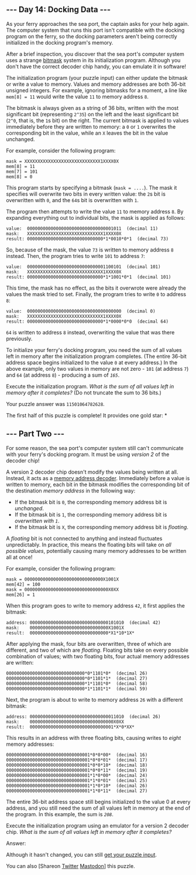 
--- Day 14: Docking Data ---
----------------------------

As your ferry approaches the sea port, the captain asks for your help again. The computer system that runs this port isn't compatible with the docking program on the ferry, so the docking parameters aren't being correctly initialized in the docking program's memory.


After a brief inspection, you discover that the sea port's computer system uses a strange [bitmask](https://en.wikipedia.org/wiki/Mask_(computing)) system in its initialization program. Although you don't have the correct decoder chip handy, you can emulate it in software!


The initialization program (your puzzle input) can either update the bitmask or write a value to memory. Values and memory addresses are both 36-bit unsigned integers. For example, ignoring bitmasks for a moment, a line like `mem[8] = 11` would write the value `11` to memory address `8`.


The bitmask is always given as a string of 36 bits, written with the most significant bit (representing `2^35`) on the left and the least significant bit (`2^0`, that is, the `1`s bit) on the right. The current bitmask is applied to values immediately before they are written to memory: a `0` or `1` overwrites the corresponding bit in the value, while an `X` leaves the bit in the value unchanged.


For example, consider the following program:



```
mask = XXXXXXXXXXXXXXXXXXXXXXXXXXXXX1XXXX0X
mem[8] = 11
mem[7] = 101
mem[8] = 0

```

This program starts by specifying a bitmask (`mask = ....`). The mask it specifies will overwrite two bits in every written value: the `2`s bit is overwritten with `0`, and the `64`s bit is overwritten with `1`.


The program then attempts to write the value `11` to memory address `8`. By expanding everything out to individual bits, the mask is applied as follows:



```
value:  000000000000000000000000000000001011  (decimal 11)
mask:   XXXXXXXXXXXXXXXXXXXXXXXXXXXXX1XXXX0X
result: 00000000000000000000000000000*1*0010*0*1  (decimal 73)

```

So, because of the mask, the value `73` is written to memory address `8` instead. Then, the program tries to write `101` to address `7`:



```
value:  000000000000000000000000000001100101  (decimal 101)
mask:   XXXXXXXXXXXXXXXXXXXXXXXXXXXXX1XXXX0X
result: 00000000000000000000000000000*1*1001*0*1  (decimal 101)

```

This time, the mask has no effect, as the bits it overwrote were already the values the mask tried to set. Finally, the program tries to write `0` to address `8`:



```
value:  000000000000000000000000000000000000  (decimal 0)
mask:   XXXXXXXXXXXXXXXXXXXXXXXXXXXXX1XXXX0X
result: 00000000000000000000000000000*1*0000*0*0  (decimal 64)

```

`64` is written to address `8` instead, overwriting the value that was there previously.


To initialize your ferry's docking program, you need the sum of all values left in memory after the initialization program completes. (The entire 36-bit address space begins initialized to the value `0` at every address.) In the above example, only two values in memory are not zero - `101` (at address `7`) and `64` (at address `8`) - producing a sum of *`165`*.


Execute the initialization program. *What is the sum of all values left in memory after it completes?* (Do not truncate the sum to 36 bits.)



Your puzzle answer was `11501064782628`.

The first half of this puzzle is complete! It provides one gold star: \*


--- Part Two ---
----------------

For some reason, the sea port's computer system still can't communicate with your ferry's docking program. It must be using *version 2* of the decoder chip!


A version 2 decoder chip doesn't modify the values being written at all. Instead, it acts as a [memory address decoder](https://www.youtube.com/watch?v=PvfhANgLrm4). Immediately before a value is written to memory, each bit in the bitmask modifies the corresponding bit of the destination *memory address* in the following way:


* If the bitmask bit is `0`, the corresponding memory address bit is *unchanged*.
* If the bitmask bit is `1`, the corresponding memory address bit is *overwritten with `1`*.
* If the bitmask bit is `X`, the corresponding memory address bit is *floating*.


A *floating* bit is not connected to anything and instead fluctuates unpredictably. In practice, this means the floating bits will take on *all possible values*, potentially causing many memory addresses to be written all at once!


For example, consider the following program:



```
mask = 000000000000000000000000000000X1001X
mem[42] = 100
mask = 00000000000000000000000000000000X0XX
mem[26] = 1

```

When this program goes to write to memory address `42`, it first applies the bitmask:



```
address: 000000000000000000000000000000101010  (decimal 42)
mask:    000000000000000000000000000000X1001X
result:  000000000000000000000000000000*X1*10*1X*

```

After applying the mask, four bits are overwritten, three of which are different, and two of which are *floating*. Floating bits take on every possible combination of values; with two floating bits, four actual memory addresses are written:



```
000000000000000000000000000000*0*1101*0*  (decimal 26)
000000000000000000000000000000*0*1101*1*  (decimal 27)
000000000000000000000000000000*1*1101*0*  (decimal 58)
000000000000000000000000000000*1*1101*1*  (decimal 59)

```

Next, the program is about to write to memory address `26` with a different bitmask:



```
address: 000000000000000000000000000000011010  (decimal 26)
mask:    00000000000000000000000000000000X0XX
result:  00000000000000000000000000000001*X*0*XX*

```

This results in an address with three floating bits, causing writes to *eight* memory addresses:



```
00000000000000000000000000000001*0*0*00*  (decimal 16)
00000000000000000000000000000001*0*0*01*  (decimal 17)
00000000000000000000000000000001*0*0*10*  (decimal 18)
00000000000000000000000000000001*0*0*11*  (decimal 19)
00000000000000000000000000000001*1*0*00*  (decimal 24)
00000000000000000000000000000001*1*0*01*  (decimal 25)
00000000000000000000000000000001*1*0*10*  (decimal 26)
00000000000000000000000000000001*1*0*11*  (decimal 27)

```

The entire 36-bit address space still begins initialized to the value 0 at every address, and you still need the sum of all values left in memory at the end of the program. In this example, the sum is *`208`*.


Execute the initialization program using an emulator for a version 2 decoder chip. *What is the sum of all values left in memory after it completes?*



Answer:  


Although it hasn't changed, you can still [get your puzzle input](14/input).


You can also [Shareon
 [Twitter](https://twitter.com/intent/tweet?text=I%27ve+completed+Part+One+of+%22Docking+Data%22+%2D+Day+14+%2D+Advent+of+Code+2020&url=https%3A%2F%2Fadventofcode%2Ecom%2F2020%2Fday%2F14&related=ericwastl&hashtags=AdventOfCode)
[Mastodon](javascript:void(0);)] this puzzle.


